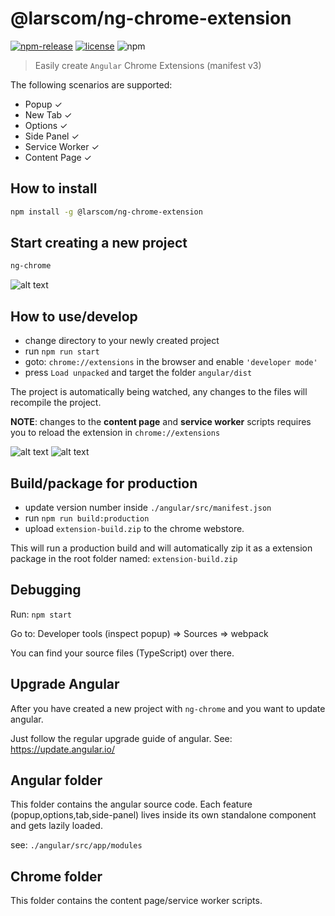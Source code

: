 # @larscom/ng-chrome-extension

[![npm-release](https://img.shields.io/npm/v/@larscom/ng-chrome-extension.svg?label=npm)](https://www.npmjs.com/package/@larscom/ng-chrome-extension)
[![license](https://img.shields.io/npm/l/@larscom/ng-chrome-extension)](https://github.com/larscom/ng-chrome-extension/blob/master/LICENSE)
![npm](https://img.shields.io/npm/dt/@larscom/ng-chrome-extension)

> Easily create `Angular` Chrome Extensions (manifest v3)

The following scenarios are supported:

- Popup &#10003;
- New Tab &#10003;
- Options &#10003;
- Side Panel &#10003;
- Service Worker &#10003;
- Content Page &#10003;

## How to install

```bash
npm install -g @larscom/ng-chrome-extension
```

## Start creating a new project

```bash
ng-chrome
```

![alt text](https://snipboard.io/OYcNzx.jpg 'ng-chrome CLI')

## How to use/develop

- change directory to your newly created project
- run `npm run start`
- goto: `chrome://extensions` in the browser and enable `'developer mode'`
- press `Load unpacked` and target the folder `angular/dist`

The project is automatically being watched, any changes to the files will recompile the project.

**NOTE**: changes to the **content page** and **service worker** scripts requires you to reload the extension in `chrome://extensions`

![alt text](https://snipboard.io/KToCI3.jpg 'Angular Chrome Popup')
![alt text](https://snipboard.io/VYfGoD.jpg 'Angular Chrome Tab')

## Build/package for production

- update version number inside `./angular/src/manifest.json`
- run `npm run build:production`
- upload `extension-build.zip` to the chrome webstore.

This will run a production build and will automatically zip it as a extension package in the root folder named: `extension-build.zip`

## Debugging

Run: `npm start`

Go to: Developer tools (inspect popup) => Sources => webpack

You can find your source files (TypeScript) over there.

## Upgrade Angular

After you have created a new project with `ng-chrome` and you want to update angular.

Just follow the regular upgrade guide of angular. See: https://update.angular.io/

## Angular folder

This folder contains the angular source code.
Each feature (popup,options,tab,side-panel) lives inside its own standalone component and gets lazily loaded.

see: `./angular/src/app/modules`

## Chrome folder

This folder contains the content page/service worker scripts.
